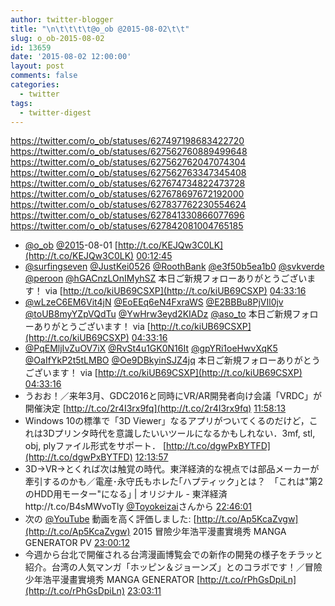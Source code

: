 ```yaml
---
author: twitter-blogger
title: "\n\t\t\t\t@o_ob @2015-08-02\t\t"
slug: o_ob-2015-08-02
id: 13659
date: '2015-08-02 12:00:00'
layout: post
comments: false
categories:
  - twitter
tags:
  - twitter-digest
---
```


https://twitter.com/o_ob/statuses/627497198683422720 https://twitter.com/o_ob/statuses/627562760889499648 https://twitter.com/o_ob/statuses/627562762047074304 https://twitter.com/o_ob/statuses/627562763347345408 https://twitter.com/o_ob/statuses/627674734822473728 https://twitter.com/o_ob/statuses/627678697672192000 https://twitter.com/o_ob/statuses/627837762230554624 https://twitter.com/o_ob/statuses/627841330866077696 https://twitter.com/o_ob/statuses/627842081004765185  

*   [@o_ob](https://twitter.com/o_ob) [@2015](https://twitter.com/2015)-08-01 [http://t.co/KEJQw3C0LK](http://t.co/KEJQw3C0LK) [00:12:45](https://twitter.com/o_ob/statuses/627497198683422720)
*   [@surfingseven](https://twitter.com/surfingseven) [@JustKei0526](https://twitter.com/JustKei0526) [@RoothBank](https://twitter.com/RoothBank) [@e3f50b5ea1b0](https://twitter.com/e3f50b5ea1b0) [@svkverde](https://twitter.com/svkverde) [@peroon](https://twitter.com/peroon) [@hGACnzLOnIMyhSZ](https://twitter.com/hGACnzLOnIMyhSZ) 本日ご新規フォローありがとうございます！ via [http://t.co/kiUB69CSXP](http://t.co/kiUB69CSXP) [04:33:16](https://twitter.com/o_ob/statuses/627562760889499648)
*   [@wLzeC6EM6Vit4jN](https://twitter.com/wLzeC6EM6Vit4jN) [@EoEEq6eN4FxraWS](https://twitter.com/EoEEq6eN4FxraWS) [@E2BBBu8PjVIl0jv](https://twitter.com/E2BBBu8PjVIl0jv) [@toUB8myYZpVQdTu](https://twitter.com/toUB8myYZpVQdTu) [@YwHrw3eyd2KIADz](https://twitter.com/YwHrw3eyd2KIADz) [@aso_to](https://twitter.com/aso_to) 本日ご新規フォローありがとうございます！ via [http://t.co/kiUB69CSXP](http://t.co/kiUB69CSXP) [04:33:16](https://twitter.com/o_ob/statuses/627562762047074304)
*   [@PqEMljIvZuOV7iX](https://twitter.com/PqEMljIvZuOV7iX) [@RvSt4u1GK0N16It](https://twitter.com/RvSt4u1GK0N16It) [@gpYRi1oeHwvXqK5](https://twitter.com/gpYRi1oeHwvXqK5) [@OaIfYkP2t5tLMBO](https://twitter.com/OaIfYkP2t5tLMBO) [@Oe9DBkyinSJZ4jq](https://twitter.com/Oe9DBkyinSJZ4jq) 本日ご新規フォローありがとうございます！ via [http://t.co/kiUB69CSXP](http://t.co/kiUB69CSXP) [04:33:16](https://twitter.com/o_ob/statuses/627562763347345408)
*   うおお！／来年3月、GDC2016と同時にVR/AR開発者向け会議「VRDC」が開催決定 [http://t.co/2r4I3rx9fq](http://t.co/2r4I3rx9fq) [11:58:13](https://twitter.com/o_ob/statuses/627674734822473728)
*   Windows 10の標準で「3D Viewer」なるアプリがついてくるのだけど，これは3Dプリンタ時代を意識したいいツールになるかもしれない．3mf, stl, obj, plyファイル形式をサポート． [http://t.co/dgwPxBYTFD](http://t.co/dgwPxBYTFD) [12:13:57](https://twitter.com/o_ob/statuses/627678697672192000)
*   3D→VR→とくれば次は触覚の時代。東洋経済的な視点では部品メーカーが牽引するのかも／電産･永守氏もホレた｢ハプティック｣とは？　｢これは"第2のHDD用モーター"になる｣ | オリジナル - 東洋経済http://t.co/B4sMWvoTly [@Toyokeizai](https://twitter.com/Toyokeizai)さんから [22:46:01](https://twitter.com/o_ob/statuses/627837762230554624)
*   次の [@YouTube](https://twitter.com/YouTube) 動画を高く評価しました: [http://t.co/Ap5KcaZvgw](http://t.co/Ap5KcaZvgw) 2015 冒險少年浩平漫畫實境秀 MANGA GENERATOR PV [23:00:12](https://twitter.com/o_ob/statuses/627841330866077696)
*   今週から台北で開催される台湾漫画博覧会での新作の開発の様子をチラッと紹介。台湾の人気マンガ「ホッピン＆ジョーンズ」とのコラボです！／冒險少年浩平漫畫實境秀 MANGA GENERATOR [http://t.co/rPhGsDpiLn](http://t.co/rPhGsDpiLn) [23:03:11](https://twitter.com/o_ob/statuses/627842081004765185)
